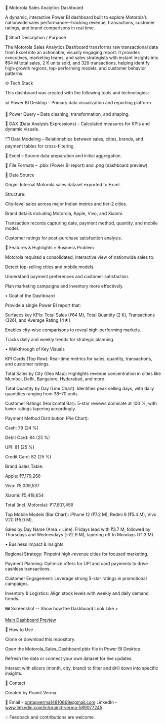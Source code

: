 📱 Motorola Sales Analytics Dashboard

A dynamic, interactive Power BI dashboard built to explore Motorola’s nationwide sales performance—tracking revenue, transactions, customer ratings, and brand comparisons in real time.

📝 Short Description / Purpose

The Motorola Sales Analytics Dashboard transforms raw transactional data from Excel into an actionable, visually engaging report.
It provides executives, marketing teams, and sales strategists with instant insights into ₹64 M total sales, 2 K units sold, and 326 transactions, helping identify high-growth regions, top-performing models, and customer behavior patterns.

⚙️ Tech Stack

This dashboard was created with the following tools and technologies:

📊 Power BI Desktop – Primary data visualization and reporting platform.

📂 Power Query – Data cleaning, transformation, and shaping.

🧮 DAX (Data Analysis Expressions) – Calculated measures for KPIs and dynamic visuals.

🗂 Data Modeling – Relationships between sales, cities, brands, and payment tables for cross-filtering.

📝 Excel – Source data preparation and initial aggregation.

📁 File Formats – .pbix (Power BI report) and .png (dashboard preview).

📂 Data Source

Origin: Internal Motorola sales dataset exported to Excel.

Structure:

City-level sales across major Indian metros and tier-2 cities.

Brand details including Motorola, Apple, Vivo, and Xiaomi.

Transaction records capturing date, payment method, quantity, and mobile model.

Customer ratings for post-purchase satisfaction analysis.

🌟 Features & Highlights
• Business Problem

Motorola required a consolidated, interactive view of nationwide sales to:

Detect top-selling cities and mobile models.

Understand payment preferences and customer satisfaction.

Plan marketing campaigns and inventory more effectively.

• Goal of the Dashboard

Provide a single Power BI report that:

Surfaces key KPIs: Total Sales (₹64 M), Total Quantity (2 K), Transactions (326), and Average Rating (4★).

Enables city-wise comparisons to reveal high-performing markets.

Tracks daily and weekly trends for strategic planning.

• Walkthrough of Key Visuals

KPI Cards (Top Row): Real-time metrics for sales, quantity, transactions, and customer ratings.

Total Sales by City (Geo Map): Highlights revenue concentration in cities like Mumbai, Delhi, Bangalore, Hyderabad, and more.

Total Quantity by Day (Line Chart): Identifies peak selling days, with daily quantities ranging from 36–70 units.

Customer Ratings (Horizontal Bar): 5-star reviews dominate at 100 %, with lower ratings tapering accordingly.

Payment Method Distribution (Pie Chart):

Cash: 79 (24 %)

Debit Card: 84 (25 %)

UPI: 81 (25 %)

Credit Card: 82 (25 %)

Brand Sales Table:

Apple: ₹7,179,268

Vivo: ₹5,009,537

Xiaomi: ₹5,418,654

Total (incl. Motorola): ₹17,607,459

Top Mobile Models (Bar Chart): iPhone 12 (₹7.2 M), Redmi 9 (₹5.4 M), Vivo V20 (₹5.0 M).

Sales by Day Name (Area + Line): Fridays lead with ₹3.7 M, followed by Thursdays and Wednesdays (~₹2.9 M), tapering off to Mondays (₹1.3 M).

• Business Impact & Insights

Regional Strategy: Pinpoint high-revenue cities for focused marketing.

Payment Planning: Optimize offers for UPI and card payments to drive cashless transactions.

Customer Engagement: Leverage strong 5-star ratings in promotional campaigns.

Inventory & Logistics: Align stock levels with weekly and daily demand trends.

🖼 Screenshot -- Show how the Dashboard Look Like > 

[Main Dashboard Preview](https://github.com/Pramitverma/Motorola_Sales_Dashboard/blob/main/Motorola_PowerBi_Dashboard.png)

🚀 How to Use

Clone or download this repository.

Open the Motorola_Sales_Dashboard.pbix file in Power BI Desktop.

Refresh the data or connect your own dataset for live updates.

Interact with slicers (month, city, brand) to filter and drill down into specific insights.

📧 Contact

Created by Pramit Verma

📩 Email - pratapverma14810869@gmail.com
    LinkedIn - www.linkedin.com/in/pramit-verma-589077245


💡 Feedback and contributions are welcome.
